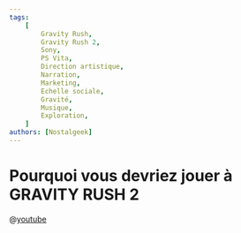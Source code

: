 ```yaml
---
tags:
    [
        Gravity Rush,
        Gravity Rush 2,
        Sony,
        PS Vita,
        Direction artistique,
        Narration,
        Marketing,
        Echelle sociale,
        Gravité,
        Musique,
        Exploration,
    ]
authors: [Nostalgeek]
---
```


# Pourquoi vous devriez jouer à GRAVITY RUSH 2

@[youtube](https://www.youtube.com/watch?v=WIuB9WaI1bA)

